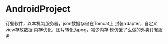 # AndroidProject
订餐软件，以本机为服务器，json数据存储在Tomcat上
封装adapter，自定义view存放数据
内存优化，图片转化为png，减少内存
模仿饿了么做的外卖订餐服务
